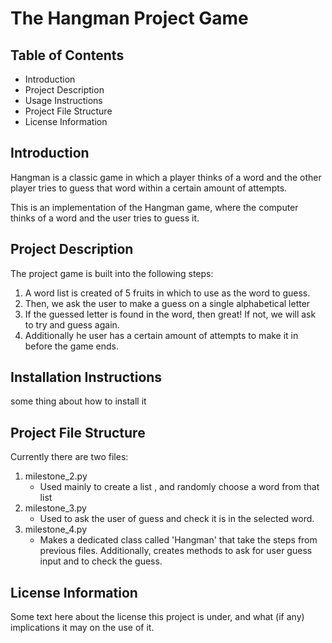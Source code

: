 # The Hangman Project Game
## Table of Contents
- Introduction
- Project Description
- Usage Instructions
- Project File Structure
- License Information

## Introduction
Hangman is a classic game in which a player thinks of a word and the other player tries to guess that word within a certain amount of attempts.

This is an implementation of the Hangman game, where the computer thinks of a word and the user tries to guess it. 

## Project Description

The  project game is built into the following steps:
1. A word list is created of 5 fruits in which to use as the word to guess.
1. Then, we ask the user to make a guess on a single alphabetical letter 
1. If the guessed letter is found in the word, then great! If not, we will ask to try and guess again.
1. Additionally he user has a certain amount of attempts to make it in before the game ends.

## Installation Instructions
some thing about how to install it 

## Project File Structure
Currently there are two files:
1. milestone_2.py
    - Used mainly to create a list , and randomly choose a word from that list 
1. milestone_3.py
    - Used to ask the user of guess and check it is in the selected word.
1. milestone_4.py
    - Makes a dedicated class called 'Hangman' that take the steps from previous files. Additionally, creates methods to ask for user guess input and to check the guess.

## License Information
Some text here about the license this project is under, and what (if any) implications it may on the use of it. 
